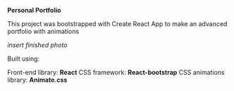 **Personal Portfolio**

This project was bootstrapped with Create React App to make an advanced portfolio with animations

_insert finished photo_

Built using:

Front-end library: **React**
CSS framework: **React-bootstrap**
CSS animations library: **Animate.css**
